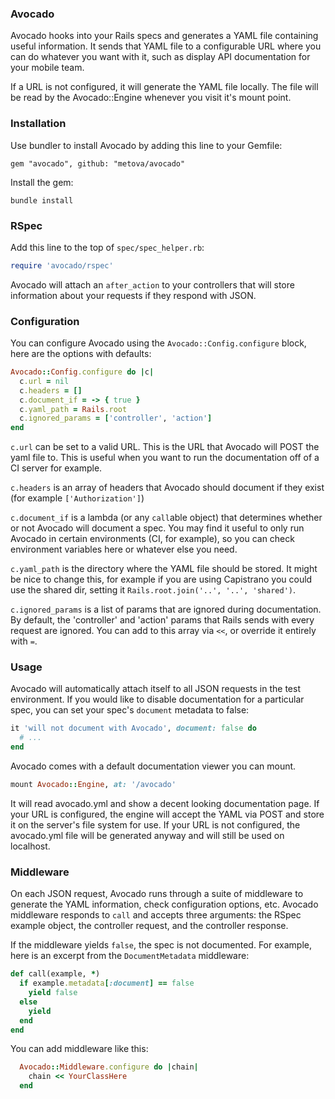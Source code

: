 ### Avocado

Avocado hooks into your Rails specs and generates a YAML file containing useful information. It sends
that YAML file to a configurable URL where you can do whatever you want with it, such as display API
documentation for your mobile team.

If a URL is not configured, it will generate the YAML file locally. The file will be read by the
Avocado::Engine whenever you visit it's mount point.

### Installation

Use bundler to install Avocado by adding this line to your Gemfile:
```
gem "avocado", github: "metova/avocado"
```

Install the gem:
```
bundle install
```

### RSpec

Add this line to the top of `spec/spec_helper.rb`:

```ruby
require 'avocado/rspec'
```

Avocado will attach an `after_action` to your controllers that will store information about your requests
if they respond with JSON.

### Configuration

You can configure Avocado using the `Avocado::Config.configure` block, here are the options with defaults:

```ruby
Avocado::Config.configure do |c|
  c.url = nil
  c.headers = []
  c.document_if = -> { true }
  c.yaml_path = Rails.root
  c.ignored_params = ['controller', 'action']
end
```

`c.url` can be set to a valid URL. This is the URL that Avocado will POST the yaml file to. This is useful when you
want to run the documentation off of a CI server for example.

`c.headers` is an array of headers that Avocado should document if they exist (for example `['Authorization']`)

`c.document_if` is a lambda (or any `call`able object) that determines whether or not Avocado will
document a spec. You may find it useful to only run Avocado in certain environments (CI, for example), so you can check environment variables here or whatever else you need.

`c.yaml_path` is the directory where the YAML file should be stored. It might be nice to change this, for example
if you are using Capistrano you could use the shared dir, setting it `Rails.root.join('..', '..', 'shared')`.

`c.ignored_params` is a list of params that are ignored during documentation. By default, the 'controller' and 'action' params that
Rails sends with every request are ignored. You can add to this array via `<<`, or override it entirely with `=`.

### Usage

Avocado will automatically attach itself to all JSON requests in the test environment. If you would like
to disable documentation for a particular spec, you can set your spec's `document` metadata to false:

```ruby
it 'will not document with Avocado', document: false do
  # ...
end
```

Avocado comes with a default documentation viewer you can mount.

```ruby
mount Avocado::Engine, at: '/avocado'
```

It will read avocado.yml and show a decent looking documentation page. If your URL is configured, the engine will
accept the YAML via POST and store it on the server's file system for use. If your URL is not configured, the avocado.yml
file will be generated anyway and will still be used on localhost.

### Middleware

On each JSON request, Avocado runs through a suite of middleware to generate the YAML information, check
configuration options, etc. Avocado middleware responds to `call` and accepts three arguments: the RSpec
example object, the controller request, and the controller response.

If the middleware yields `false`, the spec is not documented. For example, here is an excerpt from the
`DocumentMetadata` middleware:

```ruby
def call(example, *)
  if example.metadata[:document] == false
    yield false
  else
    yield
  end
end
```

You can add middleware like this:

```ruby
  Avocado::Middleware.configure do |chain|
    chain << YourClassHere
  end
```
